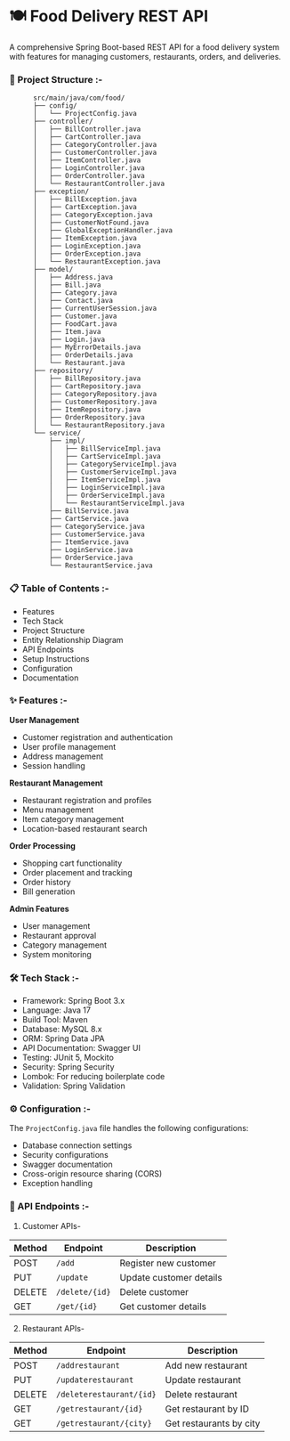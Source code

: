 # **🍽️ Food Delivery REST API**
A comprehensive Spring Boot-based REST API for a food delivery system with features for managing customers, restaurants, orders, and deliveries.

### **📁 Project Structure :-**

          src/main/java/com/food/
          ├── config/
          │   └── ProjectConfig.java
          ├── controller/
          │   ├── BillController.java
          │   ├── CartController.java
          │   ├── CategoryController.java
          │   ├── CustomerController.java
          │   ├── ItemController.java
          │   ├── LoginController.java
          │   ├── OrderController.java
          │   └── RestaurantController.java
          ├── exception/
          │   ├── BillException.java
          │   ├── CartException.java
          │   ├── CategoryException.java
          │   ├── CustomerNotFound.java
          │   ├── GlobalExceptionHandler.java
          │   ├── ItemException.java
          │   ├── LoginException.java
          │   ├── OrderException.java
          │   └── RestaurantException.java
          ├── model/
          │   ├── Address.java
          │   ├── Bill.java
          │   ├── Category.java
          │   ├── Contact.java
          │   ├── CurrentUserSession.java
          │   ├── Customer.java
          │   ├── FoodCart.java
          │   ├── Item.java
          │   ├── Login.java
          │   ├── MyErrorDetails.java
          │   ├── OrderDetails.java
          │   └── Restaurant.java
          ├── repository/
          │   ├── BillRepository.java
          │   ├── CartRepository.java
          │   ├── CategoryRepository.java
          │   ├── CustomerRepository.java
          │   ├── ItemRepository.java
          │   ├── OrderRepository.java
          │   └── RestaurantRepository.java
          └── service/
              ├── impl/
              │   ├── BillServiceImpl.java
              │   ├── CartServiceImpl.java
              │   ├── CategoryServiceImpl.java
              │   ├── CustomerServiceImpl.java
              │   ├── ItemServiceImpl.java
              │   ├── LoginServiceImpl.java
              │   ├── OrderServiceImpl.java
              │   └── RestaurantServiceImpl.java
              ├── BillService.java
              ├── CartService.java
              ├── CategoryService.java
              ├── CustomerService.java
              ├── ItemService.java
              ├── LoginService.java
              ├── OrderService.java
              └── RestaurantService.java

### **📋 Table of Contents :-**

 - Features
 - Tech Stack
 - Project Structure
 - Entity Relationship Diagram
 - API Endpoints
 - Setup Instructions
 - Configuration
 - Documentation

### **✨ Features :-**

**User Management**

   - Customer registration and authentication
   - User profile management
   - Address management
   - Session handling


**Restaurant Management**

   - Restaurant registration and profiles
   - Menu management
   - Item category management
   - Location-based restaurant search


**Order Processing**

 - Shopping cart functionality
 - Order placement and tracking
 - Order history
 - Bill generation


**Admin Features**

 - User management
 - Restaurant approval
 - Category management
 - System monitoring

### **🛠️ Tech Stack :-**

- Framework: Spring Boot 3.x
- Language: Java 17
- Build Tool: Maven
- Database: MySQL 8.x
- ORM: Spring Data JPA
- API Documentation: Swagger UI
- Testing: JUnit 5, Mockito
- Security: Spring Security
- Lombok: For reducing boilerplate code
- Validation: Spring Validation   

### **⚙️ Configuration :-**
The `ProjectConfig.java` file handles the following configurations:

- Database connection settings
- Security configurations
- Swagger documentation
- Cross-origin resource sharing (CORS)
- Exception handling

### **📌 API Endpoints :-**
1. Customer APIs-

| Method | Endpoint        | Description             |
|--------|---------------|---------------------------|
| POST   | `/add`        | Register new customer     |
| PUT    | `/update`     | Update customer details   |
| DELETE | `/delete/{id}`| Delete customer           |
| GET    | `/get/{id}`   | Get customer details      |

2. Restaurant APIs-

| Method | Endpoint                      | Description                  |
|--------|--------------------------------|-----------------------------|
| POST   | `/addrestaurant`               | Add new restaurant          |
| PUT    | `/updaterestaurant`            | Update restaurant           |
| DELETE | `/deleterestaurant/{id}`       | Delete restaurant           |
| GET    | `/getrestaurant/{id}`          | Get restaurant by ID        |
| GET    | `/getrestaurant/{city}`        | Get restaurants by city     |


